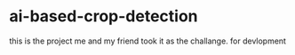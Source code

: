 # ai-based-crop-detection
this is the project me and my friend took it as the challange. for devlopment
